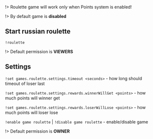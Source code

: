 !> Roulette game will work only when Points system is enabled!

!> By default game is **disabled**

## Start russian roulette

`!roulette`

!> Default permission is **VIEWERS**

## Settings

`!set games.roulette.settings.timeout <seconds>` - how long should timeout of
loser last

`!set games.roulette.settings.rewards.winnerWillGet <points>` - how much points
will winner get

`!set games.roulette.settings.rewards.loserWillLose <points>` - how much points
will loser lose

`!enable game roulette` |
`!disable game roulette` - enable/disable game

!> Default permission is **OWNER**